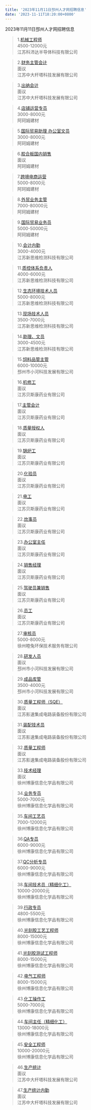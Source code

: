 ```yaml
---
title: '2023年11月11日邳州人才网招聘信息'
date: '2023-11-11T18:20:00+0800'
---
```

2023年11月11日邳州人才网招聘信息
<!--more-->
>1.[机械工程师](https://www.pzhr.com/job/10032.html)<br>
>4500-12000元<br>
>江苏科沛达半导体科技有限公司

>2.[财务主管会计](https://www.pzhr.com/job/16878.html)<br>
>面议<br>
>江苏中大杆塔科技发展有限公司

>3.[出纳会计](https://www.pzhr.com/job/13582.html)<br>
>面议<br>
>江苏中大杆塔科技发展有限公司

>4.[店铺运营专员](https://www.pzhr.com/job/17746.html)<br>
>3000-8000元<br>
>阿珂姆建材

>5.[国际贸易助理 办公室文员](https://www.pzhr.com/job/17745.html)<br>
>3000-8000元<br>
>阿珂姆建材

>6.[胶合板国内销售](https://www.pzhr.com/job/12830.html)<br>
>面议<br>
>阿珂姆建材

>7.[跨境电商运营](https://www.pzhr.com/job/12829.html)<br>
>5000-8000元<br>
>阿珂姆建材

>8.[外贸业务主管](https://www.pzhr.com/job/2459.html)<br>
>7000-80000元<br>
>阿珂姆建材

>9.[国际贸易业务员](https://www.pzhr.com/job/1022.html)<br>
>5000-50000元<br>
>阿珂姆建材

>10.[会计内勤](https://www.pzhr.com/job/16614.html)<br>
>3000-4000元<br>
>江苏新思维检测科技有限公司

>11.[质控体系负责人](https://www.pzhr.com/job/17699.html)<br>
>4000-6000元<br>
>江苏新思维检测科技有限公司

>12.[生态环境技术人员](https://www.pzhr.com/job/13441.html)<br>
>5000-8000元<br>
>江苏新思维检测科技有限公司

>13.[现场技术人员](https://www.pzhr.com/job/10924.html)<br>
>3500-7000元<br>
>江苏新思维检测科技有限公司

>14.[助理、文员](https://www.pzhr.com/job/12132.html)<br>
>3000-4500元<br>
>江苏新思维检测科技有限公司

>15.[饲料品管主管](https://www.pzhr.com/job/12946.html)<br>
>6000-10000元<br>
>邳州市小河科技发展有限公司

>16.[机修工](https://www.pzhr.com/job/17452.html)<br>
>面议<br>
>江苏贝斯康药业有限公司

>17.[主管会计](https://www.pzhr.com/job/16760.html)<br>
>面议<br>
>江苏贝斯康药业有限公司

>18.[质量授权人](https://www.pzhr.com/job/17718.html)<br>
>面议<br>
>江苏贝斯康药业有限公司

>19.[锅炉工](https://www.pzhr.com/job/16378.html)<br>
>面议<br>
>江苏贝斯康药业有限公司

>20.[化验员](https://www.pzhr.com/job/16376.html)<br>
>面议<br>
>江苏贝斯康药业有限公司

>21.[电工](https://www.pzhr.com/job/15409.html)<br>
>面议<br>
>江苏贝斯康药业有限公司

>22.[炊事员](https://www.pzhr.com/job/17578.html)<br>
>面议<br>
>江苏贝斯康药业有限公司

>23.[办公室主任](https://www.pzhr.com/job/14704.html)<br>
>面议<br>
>江苏贝斯康药业有限公司

>24.[销售经理](https://www.pzhr.com/job/16160.html)<br>
>面议<br>
>江苏贝斯康药业有限公司

>25.[驾驶员兼销售](https://www.pzhr.com/job/16159.html)<br>
>面议<br>
>江苏贝斯康药业有限公司

>26.[员工](https://www.pzhr.com/job/14705.html)<br>
>面议<br>
>江苏贝斯康药业有限公司

>27.[审核员](https://www.pzhr.com/job/9190.html)<br>
>5000-8000元<br>
>徐州睦兔环保技术服务有限公司

>28.[研发人员](https://www.pzhr.com/job/17736.html)<br>
>面议<br>
>邳州市小河科技发展有限公司

>29.[成品库管](https://www.pzhr.com/job/13805.html)<br>
>3500-4000元<br>
>邳州市小河科技发展有限公司

>30.[质量工程师（SQE）](https://www.pzhr.com/job/17498.html)<br>
>面议<br>
>江苏影速集成电路装备股份有限公司

>31.[装配技术员](https://www.pzhr.com/job/16643.html)<br>
>面议<br>
>江苏影速集成电路装备股份有限公司

>32.[质量工程师](https://www.pzhr.com/job/17587.html)<br>
>面议<br>
>江苏影速集成电路装备股份有限公司

>33.[技术经理](https://www.pzhr.com/job/17765.html)<br>
>面议<br>
>徐州博康信息化学品有限公司

>34.[业务专员](https://www.pzhr.com/job/17442.html)<br>
>5000-7000元<br>
>徐州博康信息化学品有限公司

>35.[车间工艺员](https://www.pzhr.com/job/17676.html)<br>
>7000-12000元<br>
>徐州博康信息化学品有限公司

>36.[QA专员](https://www.pzhr.com/job/15169.html)<br>
>6000-9000元<br>
>徐州博康信息化学品有限公司

>37.[QC分析专员](https://www.pzhr.com/job/15083.html)<br>
>6000-9000元<br>
>徐州博康信息化学品有限公司

>38.[车间技术员（精细化工）](https://www.pzhr.com/job/15039.html)<br>
>10000-20000元<br>
>徐州博康信息化学品有限公司

>39.[行政专员](https://www.pzhr.com/job/15419.html)<br>
>4800-5500元<br>
>徐州博康信息化学品有限公司

>40.[光刻胶工艺工程师](https://www.pzhr.com/job/17585.html)<br>
>8000-15000元<br>
>徐州博康信息化学品有限公司

>41.[光刻胶测试工程师](https://www.pzhr.com/job/17698.html)<br>
>8000-15000元<br>
>徐州博康信息化学品有限公司

>42.[电气工程师](https://www.pzhr.com/job/11828.html)<br>
>8000-15000元<br>
>徐州博康信息化学品有限公司

>43.[化工操作工](https://www.pzhr.com/job/12303.html)<br>
>5000-7000元<br>
>徐州博康信息化学品有限公司

>44.[车间主任（精细化工）](https://www.pzhr.com/job/9042.html)<br>
>13000-18000元<br>
>徐州博康信息化学品有限公司

>45.[安全工程师](https://www.pzhr.com/job/12418.html)<br>
>10000-20000元<br>
>徐州博康信息化学品有限公司

>46.[生产统计](https://www.pzhr.com/job/16880.html)<br>
>面议<br>
>江苏中大杆塔科技发展有限公司

>47.[生产统计内勤](https://www.pzhr.com/job/15528.html)<br>
>面议<br>
>江苏中大杆塔科技发展有限公司

